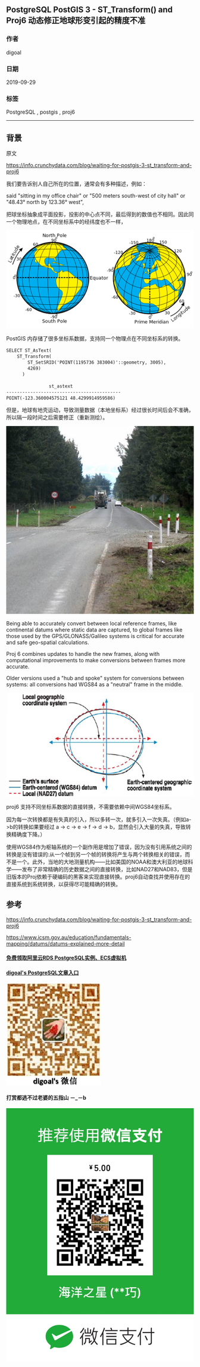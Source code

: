 ## PostgreSQL PostGIS 3 - ST_Transform() and Proj6 动态修正地球形变引起的精度不准  
                
### 作者                
digoal                
                
### 日期                
2019-09-29                
                
### 标签                
PostgreSQL , postgis , proj6    
                
----                
                
## 背景     
原文  
  
https://info.crunchydata.com/blog/waiting-for-postgis-3-st_transform-and-proj6  
  
我们要告诉别人自己所在的位置，通常会有多种描述，例如：  
  
said "sitting in my office chair" or "500 meters south-west of city hall" or "48.43° north by 123.36° west",   
  
把球坐标抽象成平面投影，投影的中心点不同，最后得到的数值也不相同。因此同一个物理地点，在不同坐标系中的经纬度也不一样，  
  
![pic](20190929_01_pic_001.png)  
  
PostGIS 内存储了很多坐标系数据，支持同一个物理点在不同坐标系的转换。  
  
```  
SELECT ST_AsText(   
    ST_Transform(   
        ST_SetSRID('POINT(1195736 383004)'::geometry, 3005),   
        4269)   
      )  
  
                st_astext                   
-------------------------------------------  
POINT(-123.360004575121 48.4299914959586)  
```  
  
但是，地球有地壳运动，导致测量数据（本地坐标系）经过很长时间后会不准确，所以隔一段时间之后需要修正（重新测绘）。    
  
![pic](20190929_01_pic_002.jpg)  
  
Being able to accurately convert between local reference frames, like continental datums where static data are captured, to global frames like those used by the GPS/GLONASS/Galileo systems is critical for accurate and safe geo-spatial calculations.  
  
Proj 6 combines updates to handle the new frames, along with computational improvements to make conversions between frames more accurate.   
  
Older versions used a "hub and spoke" system for conversions between systems: all conversions had WGS84 as a "neutral" frame in the middle.  
  
![pic](20190929_01_pic_003.png)  
  
proj6 支持不同坐标系数据的直接转换，不需要依赖中间WGS84坐标系。  
  
因为每一次转换都是有失真的引入，所以多转一次，就多引入一次失真。（例如a->b的转换如果要经过 a -> c -> e -> f -> d -> b，显然会引入大量的失真，导致转换精确度下降。）  
  
  
使用WGS84作为枢轴系统的一个副作用是增加了错误，因为没有引用系统之间的转换是没有错误的:从一个帧到另一个帧的转换将产生与两个转换相关的错误，而不是一个。此外，当地的大地测量机构——比如美国的NOAA和澳大利亚的地球科学——发布了非常精确的历史数据之间的直接转换，比如NAD27和NAD83，但是旧版本的Proj依赖于硬编码的黑客来实现直接转换。proj6自动查找并使用存在的直接系统到系统转换，以获得尽可能精确的转换。  
  
  
  
## 参考  
https://info.crunchydata.com/blog/waiting-for-postgis-3-st_transform-and-proj6    
    
https://www.icsm.gov.au/education/fundamentals-mapping/datums/datums-explained-more-detail  
  
  
  
  
  
  
  
  
  
  
  
#### [免费领取阿里云RDS PostgreSQL实例、ECS虚拟机](https://free.aliyun.com/ "57258f76c37864c6e6d23383d05714ea")
  
  
#### [digoal's PostgreSQL文章入口](https://github.com/digoal/blog/blob/master/README.md "22709685feb7cab07d30f30387f0a9ae")
  
  
![digoal's weixin](../pic/digoal_weixin.jpg "f7ad92eeba24523fd47a6e1a0e691b59")
  
  
  
  
  
  
#### 打赏都逃不过老婆的五指山 －_－b  
![wife's weixin ds](../pic/wife_weixin_ds.jpg "acd5cce1a143ef1d6931b1956457bc9f")
  
